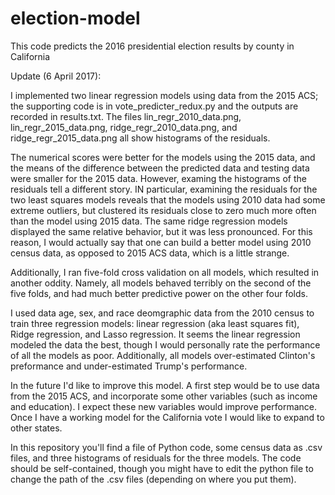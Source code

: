 # election-model
This code predicts the 2016 presidential election results by county in California

Update (6 April 2017): 

I implemented two linear regression models using data from the 2015 ACS; the supporting code is in vote_predicter_redux.py and the outputs are recorded in results.txt. The files lin_regr_2010_data.png, lin_regr_2015_data.png, ridge_regr_2010_data.png, and ridge_regr_2015_data.png all show histograms of the residuals. 

The numerical scores were better for the models using the 2015 data, and the means of the difference between the predicted data and testing data were smaller for the 2015 data. However, examing the histograms of the residuals tell a different story. IN particular, examining the residuals for the two least squares models reveals that the models using 2010 data had some extreme outliers, but clustered its residuals close to zero much more often than the model using 2015 data. The same ridge regression models displayed the same relative behavior, but it was less pronounced. For this reason, I would actually say that one can build a better model using 2010 census data, as opposed to 2015 ACS data, which is a little strange. 

Additionally, I ran five-fold cross validation on all models, which resulted in another oddity. Namely, all models behaved terribly on the second of the five folds, and had much better predictive power on the other four folds. 


I used data age, sex, and race deomgraphic data from the 2010 census to train three regression models: linear regression (aka least squares fit), Ridge regression, and Lasso regression. It seems the linear regression modeled the data the best, though I would personally rate the performance of all the models as poor. Additionally, all models over-estimated Clinton's preformance and under-estimated Trump's performance. 

In the future I'd like to improve this model. A first step would be to use data from the 2015 ACS, and incorporate some other variables (such as income and education). I expect these new variables would improve performance. Once I have a working model for the California vote I would like to expand to other states. 

In this repository you'll find a file of Python code, some census data as .csv files, and three histograms of residuals for the three models. The code should be self-contained, though you might have to edit the python file to change the path of the .csv files (depending on where you put them). 
